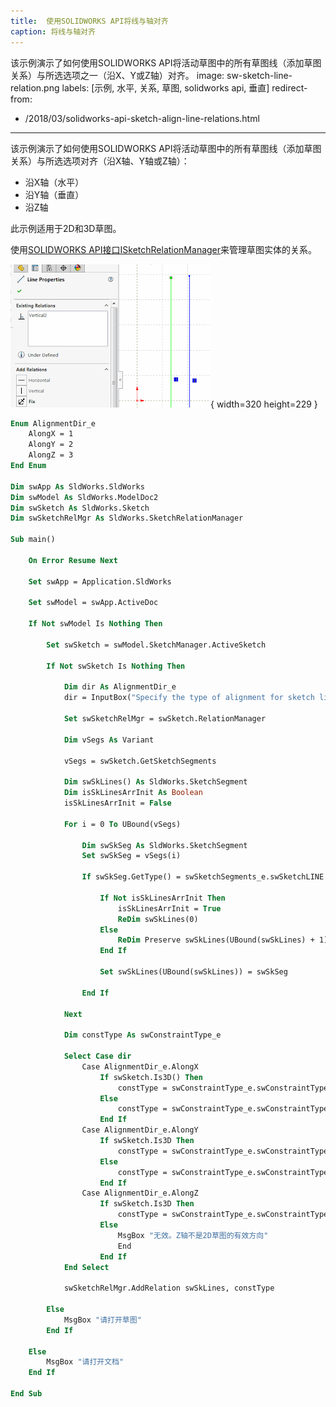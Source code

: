 ```yaml
---
title:  使用SOLIDWORKS API将线与轴对齐
caption: 将线与轴对齐
---
```

 该示例演示了如何使用SOLIDWORKS API将活动草图中的所有草图线（添加草图关系）与所选选项之一（沿X、Y或Z轴）对齐。
image: sw-sketch-line-relation.png
labels: [示例, 水平, 关系, 草图, solidworks api, 垂直]
redirect-from:
  - /2018/03/solidworks-api-sketch-align-line-relations.html
---

该示例演示了如何使用SOLIDWORKS API将活动草图中的所有草图线（添加草图关系）与所选选项对齐（沿X轴、Y轴或Z轴）：

* 沿X轴（水平）
* 沿Y轴（垂直）
* 沿Z轴

此示例适用于2D和3D草图。

使用[SOLIDWORKS API接口ISketchRelationManager](https://help.solidworks.com/2018/english/api/sldworksapi/solidworks.interop.sldworks~solidworks.interop.sldworks.isketchrelationmanager.html)来管理草图实体的关系。

![草图线的关系](sw-sketch-line-relation.png){ width=320 height=229 }

~~~ vb
Enum AlignmentDir_e
    AlongX = 1
    AlongY = 2
    AlongZ = 3
End Enum

Dim swApp As SldWorks.SldWorks
Dim swModel As SldWorks.ModelDoc2
Dim swSketch As SldWorks.Sketch
Dim swSketchRelMgr As SldWorks.SketchRelationManager

Sub main()

    On Error Resume Next
    
    Set swApp = Application.SldWorks
    
    Set swModel = swApp.ActiveDoc
    
    If Not swModel Is Nothing Then
        
        Set swSketch = swModel.SketchManager.ActiveSketch
        
        If Not swSketch Is Nothing Then
            
            Dim dir As AlignmentDir_e
            dir = InputBox("Specify the type of alignment for sketch lines: 1 - Along X, 2 - Along Y, 3 - Along Z")
            
            Set swSketchRelMgr = swSketch.RelationManager
            
            Dim vSegs As Variant
                        
            vSegs = swSketch.GetSketchSegments
         
            Dim swSkLines() As SldWorks.SketchSegment
            Dim isSkLinesArrInit As Boolean
            isSkLinesArrInit = False
            
            For i = 0 To UBound(vSegs)
                
                Dim swSkSeg As SldWorks.SketchSegment
                Set swSkSeg = vSegs(i)
                
                If swSkSeg.GetType() = swSketchSegments_e.swSketchLINE Then
                    
                    If Not isSkLinesArrInit Then
                        isSkLinesArrInit = True
                        ReDim swSkLines(0)
                    Else
                        ReDim Preserve swSkLines(UBound(swSkLines) + 1)
                    End If
                    
                    Set swSkLines(UBound(swSkLines)) = swSkSeg
                    
                End If
                
            Next
            
            Dim constType As swConstraintType_e
                
            Select Case dir
                Case AlignmentDir_e.AlongX
                    If swSketch.Is3D() Then
                        constType = swConstraintType_e.swConstraintType_ALONGX3D
                    Else
                        constType = swConstraintType_e.swConstraintType_HORIZONTAL
                    End If
                Case AlignmentDir_e.AlongY
                    If swSketch.Is3D Then
                        constType = swConstraintType_e.swConstraintType_ALONGY3D
                    Else
                        constType = swConstraintType_e.swConstraintType_VERTICAL
                    End If
                Case AlignmentDir_e.AlongZ
                    If swSketch.Is3D Then
                        constType = swConstraintType_e.swConstraintType_ALONGZ
                    Else
                        MsgBox "无效。Z轴不是2D草图的有效方向"
                        End
                    End If
            End Select
            
            swSketchRelMgr.AddRelation swSkLines, constType
        
        Else
            MsgBox "请打开草图"
        End If
    
    Else
        MsgBox "请打开文档"
    End If
    
End Sub

~~~